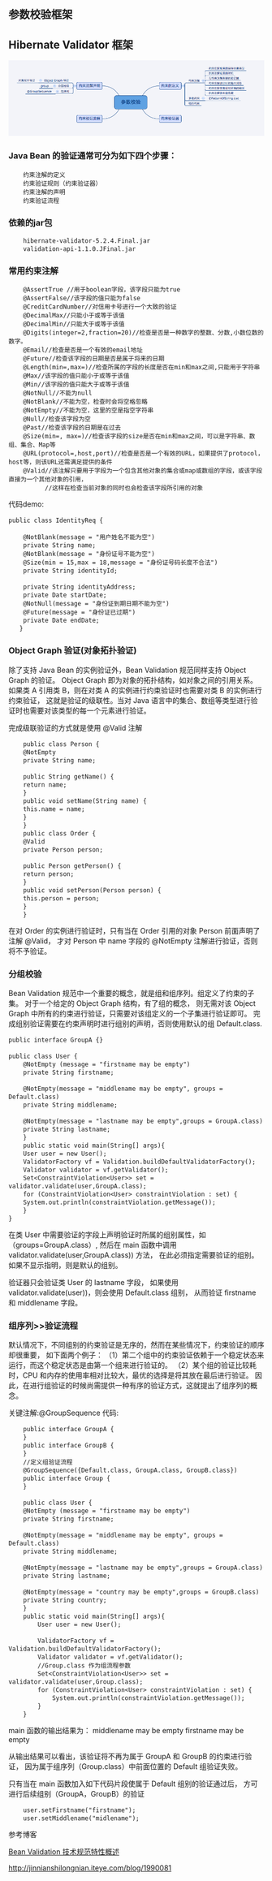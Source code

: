 ## 参数校验框架

## Hibernate Validator 框架

![输入图片说明](https://github.com/qccr-twl2123/livtrip/blob/master/src/main/resources/static/resources/images/canshujiaoyan.png "在这里输入图片标题")


### Java Bean 的验证通常可分为如下四个步骤：
```
    约束注解的定义
    约束验证规则（约束验证器）
    约束注解的声明
    约束验证流程
```
### 依赖的jar包
```
    hibernate-validator-5.2.4.Final.jar
    validation-api-1.1.0.JFinal.jar
```
### 常用约束注解
```
    @AssertTrue //用于boolean字段，该字段只能为true  
    @AssertFalse//该字段的值只能为false  
    @CreditCardNumber//对信用卡号进行一个大致的验证  
    @DecimalMax//只能小于或等于该值  
    @DecimalMin//只能大于或等于该值  
    @Digits(integer=2,fraction=20)//检查是否是一种数字的整数、分数,小数位数的数字。  
    @Email//检查是否是一个有效的email地址  
    @Future//检查该字段的日期是否是属于将来的日期  
    @Length(min=,max=)//检查所属的字段的长度是否在min和max之间,只能用于字符串  
    @Max//该字段的值只能小于或等于该值  
    @Min//该字段的值只能大于或等于该值  
    @NotNull//不能为null  
    @NotBlank//不能为空，检查时会将空格忽略  
    @NotEmpty//不能为空，这里的空是指空字符串  
    @Null//检查该字段为空  
    @Past//检查该字段的日期是在过去  
    @Size(min=, max=)//检查该字段的size是否在min和max之间，可以是字符串、数组、集合、Map等  
    @URL(protocol=,host,port)//检查是否是一个有效的URL，如果提供了protocol，host等，则该URL还需满足提供的条件  
    @Valid//该注解只要用于字段为一个包含其他对象的集合或map或数组的字段，或该字段直接为一个其他对象的引用，  
          //这样在检查当前对象的同时也会检查该字段所引用的对象 
```

代码demo:

```
public class IdentityReq {

    @NotBlank(message = "用户姓名不能为空")
    private String name;
    @NotBlank(message = "身份证号不能为空")
    @Size(min = 15,max = 18,message = "身份证号码长度不合法")
    private String identityId;

    private String identityAddress;
    private Date startDate;
    @NotNull(message = "身份证到期日期不能为空")
    @Future(message = "身份证已过期")
    private Date endDate;
   }
```

### Object Graph 验证(对象拓扑验证)
除了支持 Java Bean 的实例验证外，Bean Validation 规范同样支持 Object Graph 的验证。
Object Graph 即为对象的拓扑结构，如对象之间的引用关系。
如果类 A 引用类 B，则在对类 A 的实例进行约束验证时也需要对类 B 的实例进行约束验证，
这就是验证的级联性。当对 Java 语言中的集合、数组等类型进行验证时也需要对该类型的每一个元素进行验证。

完成级联验证的方式就是使用 @Valid 注解

```
    public class Person { 
    @NotEmpty 
    private String name; 
     
    public String getName() { 
    return name; 
    } 
    public void setName(String name) { 
    this.name = name; 
    } 
    } 
    public class Order { 
    @Valid 
    private Person person; 
     
    public Person getPerson() { 
    return person; 
    } 
    public void setPerson(Person person) { 
    this.person = person; 
    } 
    }
```

在对 Order 的实例进行验证时，只有当在 Order 引用的对象 Person 前面声明了注解 @Valid，
才对 Person 中 name 字段的 @NotEmpty 注解进行验证，否则将不予验证。

### 分组校验
Bean Validation 规范中一个重要的概念，就是组和组序列。组定义了约束的子集。
对于一个给定的 Object Graph 结构，有了组的概念，
则无需对该 Object Graph 中所有的约束进行验证，只需要对该组定义的一个子集进行验证即可。
完成组别验证需要在约束声明时进行组别的声明，否则使用默认的组 Default.class.
```
public interface GroupA {} 

public class User { 
    @NotEmpty (message = "firstname may be empty") 
    private String firstname; 
     
    @NotEmpty(message = "middlename may be empty", groups = Default.class) 
    private String middlename; 
     
    @NotEmpty(message = "lastname may be empty",groups = GroupA.class) 
    private String lastname; 
    } 
    public static void main(String[] args){ 
    User user = new User(); 
    ValidatorFactory vf = Validation.buildDefaultValidatorFactory(); 
    Validator validator = vf.getValidator(); 
    Set<ConstraintViolation<User>> set = validator.validate(user,GroupA.class); 
    for (ConstraintViolation<User> constraintViolation : set) { 
    System.out.println(constraintViolation.getMessage()); 
    } 
}
```


在类 User 中需要验证的字段上声明验证时所属的组别属性，如（groups=GroupA.class）, 
然后在 main 函数中调用 validator.validate(user,GroupA.class)) 方法，
在此必须指定需要验证的组别。如果不显示指明，则是默认的组别。

验证器只会验证类 User 的 lastname 字段，
如果使用 validator.validate(user))，则会使用 Default.class 组别，
从而验证 firstname 和 middlename 字段。

### 组序列>>验证流程
默认情况下，不同组别的约束验证是无序的，然而在某些情况下，约束验证的顺序却很重要，
如下面两个例子：
（1）第二个组中的约束验证依赖于一个稳定状态来运行，而这个稳定状态是由第一个组来进行验证的。
（2）某个组的验证比较耗时，CPU 和内存的使用率相对比较大，最优的选择是将其放在最后进行验证。
 因此，在进行组验证的时候尚需提供一种有序的验证方式，这就提出了组序列的概念。

 关键注解:@GroupSequence
 代码:
```
    public interface GroupA { 
    } 
    public interface GroupB { 
    }
    //定义组验证流程 
    @GroupSequence({Default.class, GroupA.class, GroupB.class}) 
    public interface Group { 
    } 
    
    public class User { 
    @NotEmpty (message = "firstname may be empty") 
    private String firstname; 
     
    @NotEmpty(message = "middlename may be empty", groups = Default.class) 
    private String middlename; 
     
    @NotEmpty(message = "lastname may be empty",groups = GroupA.class) 
    private String lastname; 
     
    @NotEmpty(message = "country may be empty",groups = GroupB.class) 
    private String country; 
    } 
    public static void main(String[] args){ 
        User user = new User(); 
        
        ValidatorFactory vf = Validation.buildDefaultValidatorFactory();
        Validator validator = vf.getValidator(); 
        //Group.class 作为组流程参数
        Set<ConstraintViolation<User>> set = validator.validate(user,Group.class); 
        for (ConstraintViolation<User> constraintViolation : set) { 
            System.out.println(constraintViolation.getMessage()); 
        } 
    }

```
main 函数的输出结果为：
middlename may be empty
firstname may be empty

从输出结果可以看出，该验证将不再为属于 GroupA 和 GroupB 的约束进行验证，
因为属于组序列（Group.class）中前面位置的 Default 组验证失败。

只有当在 main 函数加入如下代码片段使属于 Default 组别的验证通过后，
方可进行后续组别（GroupA，GroupB）的验证
```
    user.setFirstname("firstname"); 
    user.setMiddlename("midlename");
```


参考博客

[Bean Validation 技术规范特性概述](https://www.ibm.com/developerworks/cn/java/j-lo-beanvalid)

http://jinnianshilongnian.iteye.com/blog/1990081

